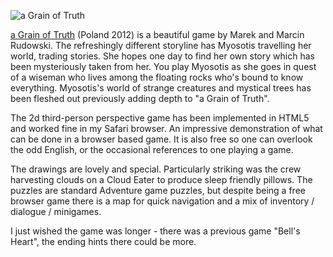 ![a Grain of Truth](a_Grain_of_Truth.jpg)

[a Grain of Truth](http://www.zamolski.com/agot/)
(Poland 2012)  is a beautiful game by Marek and Marcin Rudowski.  The refreshingly different storyline has Myosotis travelling her world, trading stories.  She hopes one day to find her own story which has been mysteriously taken from her.  You play Myosotis as she goes in quest of a wiseman who lives among the floating rocks who's bound to know everything.  Myosotis's world of strange creatures and mystical trees has been fleshed out previously adding depth to "a Grain of Truth".

The 2d third-person perspective game has been implemented in HTML5 and worked fine in my Safari browser.  An impressive demonstration of what can be done in a browser based game.  It is also free so one can overlook the odd English, or the occasional references to one playing a game.

The drawings are lovely and special.  Particularly striking was the crew harvesting clouds on a Cloud Eater to produce sleep friendly pillows.  The puzzles are standard Adventure game puzzles, but despite being a free browser game there is a map for quick navigation and a mix of inventory / dialogue / minigames.

I just wished the game was longer - there was a previous game "Bell's Heart", the ending hints there could be more.
